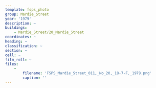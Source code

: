 ```yaml
---
template: fsps_photo
group: Mardie_Street
year: '1979'
description: ~
buildings:
    - Mardie_Street/20_Mardie_Street
coordinates: ~
heading: ~
classification: ~
section: ~
cell: ~
film_roll: ~
files:
    -
        filename: 'FSPS_Mardie_Street_011,_No_20,_18-7-F,_1979.png'
        caption: ''
---
```

